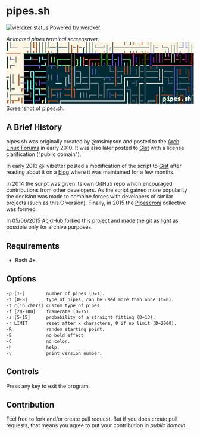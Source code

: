 # pipes.sh

[![wercker status](https://app.wercker.com/status/33321b1b7cc99e5b672baff043b28b92/s "wercker status")](https://app.wercker.com/project/bykey/33321b1b7cc99e5b672baff043b28b92)
Powered by [wercker](http://wercker.com)

*Animated pipes terminal screensaver.*   
![](https://raw.githubusercontent.com/Acidhub/pipes.sh/master/pipes.png)   
Screenshot of pipes.sh.

## A Brief History

pipes.sh was originally created by @msimpson and posted to the [Arch Linux Forums](https://bbs.archlinux.org/viewtopic.php?pid=728932#p728932) in early 2010. 
It was also later posted to [Gist](https://gist.github.com/msimpson/1096939) with a license clarification ("public domain").

In early 2013 @livibetter posted a modification of the script to [Gist](https://gist.github.com/livibetter/4689307) after reading about it on a [blog](http://inconsolation.wordpress.com/2013/02/01/pipes-sh-a-little-bit-of-fun/) where it was maintained for a few months.

In 2014 the script was given its own GitHub repo which encouraged contributions from other developers. As the script gained more popularity the decision was made to combine forces with developers of similar projects (such as this C version). 
Finally, in 2015 the [Pipeseroni](https://github.com/pipeseroni) collective was formed.

In 05/06/2015 [AcidHub](mailto:contact@acidhub.click) forked this project and made the git as light as possible only for archive purposes.

## Requirements

* Bash 4+.

## Options

```
-p [1-]        number of pipes (D=1).
-t [0-8]       type of pipes, can be used more than once (D=0).
-t c[16 chars] custom type of pipes.
-f [20-100]    framerate (D=75).
-s [5-15]      probability of a straight fitting (D=13).
-r LIMIT       reset after x characters, 0 if no limit (D=2000).
-R             random starting point.
-B             no bold effect.
-C             no color.
-h             help.
-v             print version number.
```

## Controls

Press any key to exit the program.

## Contribution

Feel free to fork and/or create pull request. But if you does create pull requests, that means you agree to put your contribution in *public domain*.
